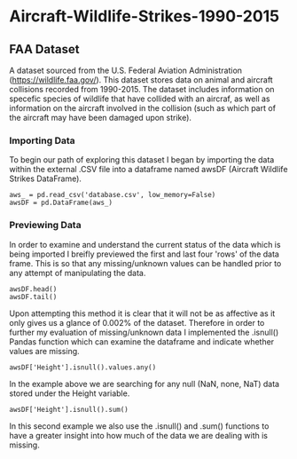 # Aircraft-Wildlife-Strikes-1990-2015

## FAA Dataset
A dataset sourced from the U.S. Federal Aviation Administration (https://wildlife.faa.gov/). This dataset stores data on animal and aircraft collisions recorded from 1990-2015. The dataset includes information on specefic species of wildlife that have collided with an aircraf, as well as information on the aircraft involved in the collision (such as which part of the aircraft may have been damaged upon strike).

### Importing Data
To begin our path of exploring this dataset I began by importing the data within the external .CSV file into a dataframe named awsDF (Aircraft Wildlife Strikes DataFrame).

``` 
aws_ = pd.read_csv('database.csv', low_memory=False) 
awsDF = pd.DataFrame(aws_) 
```

### Previewing Data
In order to examine and understand the current status of the data which is being imported I breifly previewed the first and last four 'rows' of the data frame. This is so that any missing/unknown values can be handled prior to any attempt of manipulating the data.

```
awsDF.head()
awsDF.tail()
```

Upon attempting this method it is clear that it will not be as affective as it only gives us a glance of 0.002% of the dataset. Therefore in order to further my evaluation of missing/unknown data I implemented the .isnull() Pandas function which can examine the dataframe and indicate whether values are missing.

```
awsDF['Height'].isnull().values.any()
```
In the example above we are searching for any null (NaN, none, NaT) data stored under the Height variable.

```
awsDF['Height'].isnull().sum()
```
In this second example we also use the .isnull() and .sum() functions to have a greater insight into how much of the data we are dealing with is missing.

